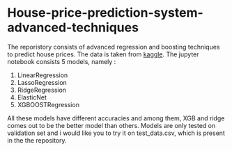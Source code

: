 # House-price-prediction-system-advanced-techniques
The reporistory consists of advanced regression and boosting techniques to predict house prices. The data is taken from [kaggle](https://www.kaggle.com/c/house-prices-advanced-regression-techniques/data). The jupyter notebook consists 5 models, namely :
1. LinearRegression
2. LassoRegression
3. RidgeRegression
4. ElasticNet
5. XGBOOSTRegression

All these models have different accuracies and among them, XGB and ridge comes out to be the better model than others.
Models are only tested on validation set and i would like you to try it on test_data.csv, which is present in the the repository.
